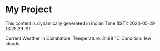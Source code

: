 # My Project

This content is dynamically generated in Indian Time (IST): 2024-05-29 13:25:29 IST


Current Weather in Coimbatore:
Temperature: 31.88 °C
Condition: few clouds
